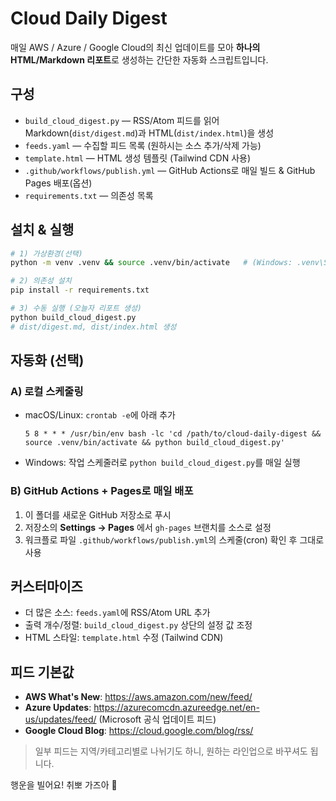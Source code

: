 # Cloud Daily Digest
매일 AWS / Azure / Google Cloud의 최신 업데이트를 모아 **하나의 HTML/Markdown 리포트**로 생성하는 간단한 자동화 스크립트입니다.

## 구성
- `build_cloud_digest.py` — RSS/Atom 피드를 읽어 Markdown(`dist/digest.md`)과 HTML(`dist/index.html`)을 생성
- `feeds.yaml` — 수집할 피드 목록 (원하시는 소스 추가/삭제 가능)
- `template.html` — HTML 생성 템플릿 (Tailwind CDN 사용)
- `.github/workflows/publish.yml` — GitHub Actions로 매일 빌드 & GitHub Pages 배포(옵션)
- `requirements.txt` — 의존성 목록

## 설치 & 실행
```bash
# 1) 가상환경(선택)
python -m venv .venv && source .venv/bin/activate   # (Windows: .venv\Scripts\activate)

# 2) 의존성 설치
pip install -r requirements.txt

# 3) 수동 실행 (오늘자 리포트 생성)
python build_cloud_digest.py
# dist/digest.md, dist/index.html 생성
```

## 자동화 (선택)
### A) 로컬 스케줄링
- macOS/Linux: `crontab -e`에 아래 추가
  ```
  5 8 * * * /usr/bin/env bash -lc 'cd /path/to/cloud-daily-digest && source .venv/bin/activate && python build_cloud_digest.py'
  ```
- Windows: 작업 스케줄러로 `python build_cloud_digest.py`를 매일 실행

### B) GitHub Actions + Pages로 매일 배포
1. 이 폴더를 새로운 GitHub 저장소로 푸시
2. 저장소의 **Settings → Pages** 에서 `gh-pages` 브랜치를 소스로 설정
3. 워크플로 파일 `.github/workflows/publish.yml`의 스케줄(cron) 확인 후 그대로 사용

## 커스터마이즈
- 더 많은 소스: `feeds.yaml`에 RSS/Atom URL 추가
- 출력 개수/정렬: `build_cloud_digest.py` 상단의 설정 값 조정
- HTML 스타일: `template.html` 수정 (Tailwind CDN)

## 피드 기본값
- **AWS What's New**: https://aws.amazon.com/new/feed/
- **Azure Updates**: https://azurecomcdn.azureedge.net/en-us/updates/feed/  (Microsoft 공식 업데이트 피드)
- **Google Cloud Blog**: https://cloud.google.com/blog/rss/

> 일부 피드는 지역/카테고리별로 나뉘기도 하니, 원하는 라인업으로 바꾸셔도 됩니다.

행운을 빌어요! 취뽀 가즈아 💪
